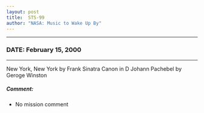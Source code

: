 ```yaml
---
layout: post
title:  STS-99
author: "NASA: Music to Wake Up By"
---
```


----
### DATE: February 15, 2000
----
New York, New York by Frank Sinatra
Canon in D Johann Pachebel by Geroge Winston

##### Comment:
* No mission comment
